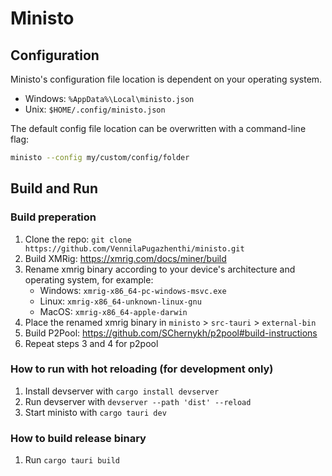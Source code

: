 # Ministo

## Configuration
Ministo's configuration file location is dependent on your operating system.
* Windows: `%AppData%\Local\ministo.json`
* Unix: `$HOME/.config/ministo.json`

The default config file location can be overwritten with a command-line flag:
```bash
ministo --config my/custom/config/folder
```

## Build and Run

### Build preperation
1. Clone the repo: `git clone https://github.com/VennilaPugazhenthi/ministo.git`
2. Build XMRig: https://xmrig.com/docs/miner/build
3. Rename xmrig binary according to your device's architecture and operating system, for example:
    * Windows: `xmrig-x86_64-pc-windows-msvc.exe`  
    * Linux: `xmrig-x86_64-unknown-linux-gnu`    
    * MacOS: `xmrig-x86_64-apple-darwin`
4. Place the renamed xmrig binary in `ministo` > `src-tauri` > `external-bin`
5. Build P2Pool: https://github.com/SChernykh/p2pool#build-instructions
6. Repeat steps 3 and 4 for p2pool


### How to run with hot reloading (for development only)
1. Install devserver with `cargo install devserver`
2. Run devserver with `devserver --path 'dist' --reload`
2. Start ministo with `cargo tauri dev`

### How to build release binary
1. Run `cargo tauri build`